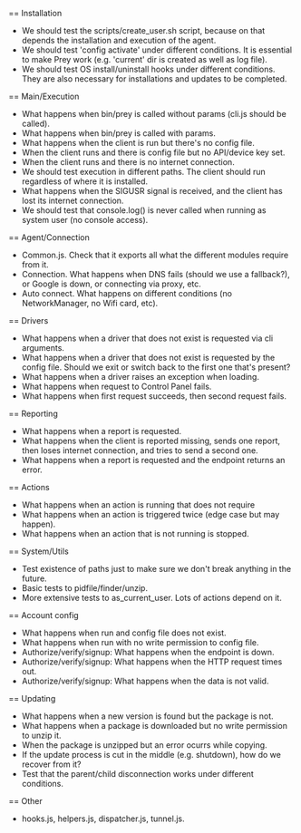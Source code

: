 == Installation

 - We should test the scripts/create_user.sh script, because on that depends the installation and execution of the agent.
 - We should test 'config activate' under different conditions. It is essential to make Prey work (e.g. 'current' dir is created as well as log file).
 - We should test OS install/uninstall hooks under different conditions. They are also necessary for installations and updates to be completed.

 == Main/Execution

 - What happens when bin/prey is called without params (cli.js should be called).
 - What happens when bin/prey is called with params.
 - What happens when the client is run but there's no config file.
 - When the client runs and there is config file but no API/device key set.
 - When the client runs and there is no internet connection.
 - We should test execution in different paths. The client should run regardless of where it is installed.
 - What happens when the SIGUSR signal is received, and the client
has lost its internet connection.
 - We should test that console.log() is never called when running as system user (no console access).
 
 == Agent/Connection

 - Common.js. Check that it exports all what the different modules require from it.
 - Connection. What happens when DNS fails (should we use a fallback?), or Google is down, or connecting via proxy, etc.
 - Auto connect. What happens on different conditions (no NetworkManager, no Wifi card, etc).

 == Drivers
 - What happens when a driver that does not exist is requested via cli arguments.
 - What happens when a driver that does not exist is requested by the config file. Should we exit or switch back to the first one that's present?
 - What happens when a driver raises an exception when loading.
 - What happens when request to Control Panel fails.
 - What happens when first request succeeds, then second request fails.

 == Reporting

 - What happens when a report is requested.
 - What happens when the client is reported missing, sends one report, then loses internet connection, and tries to send a second one.
 - What happens when a report is requested and the endpoint returns an error.

  == Actions

 - What happens when an action is running that does not require
 - What happens when an action is triggered twice (edge case but may happen).
 - What happens when an action that is not running is stopped.

 == System/Utils

 - Test existence of paths just to make sure we don't break anything in the future.
 - Basic tests to pidfile/finder/unzip.
 - More extensive tests to as_current_user. Lots of actions depend on it.

 == Account config

 - What happens when run and config file does not exist.
 - What happens when run with no write permission to config file.
 - Authorize/verify/signup: What happens when the endpoint is down.
 - Authorize/verify/signup: What happens when the HTTP request times out.
 - Authorize/verify/signup: What happens when the data is not valid.

 == Updating

 - What happens when a new version is found but the package is not.
 - What happens when a package is downloaded but no write permission to unzip it.
 - When the package is unzipped but an error ocurrs while copying.
 - If the update process is cut in the middle (e.g. shutdown), how do we recover from it?
 - Test that the parent/child disconnection works under different conditions.

 == Other

  - hooks.js, helpers.js, dispatcher.js, tunnel.js.
